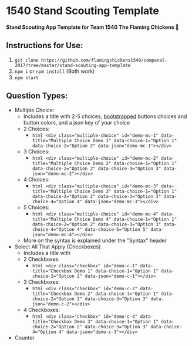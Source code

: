 # 1540 Stand Scouting Template

**Stand Scouting App Template for Team 1540 The Flaming Chickens 🏁**

## Instructions for Use:

1. ```git clone https://github.com/flamingchickens1540/companal-2017/tree/master/stand-scouting-app-template```
2. ```npm i``` or ```npm install``` (Both work)
3. ```npm start```

## Question Types:

* Multiple Choice:
  * Includes a title with 2-5 choices, [bootstrapped](http://getbootstrap.com/) buttons choices and button colors, and a json key of your choice
  * 2 Choices:
    * ```html <div class="multiple-choice" id="demo-mc-1" data-title="Multiple Choice Demo 1" data-choice-1="Option 1" data-choice-2="Option 2" data-json="demo-mc-1"></div>```
  * 3 Choices:
    * ```html <div class="multiple-choice" id="demo-mc-2" data-title="Multiple Choice Demo 2" data-choice-1="Option 1" data-choice-2="Option 2" data-choice-3="Option 3" data-json="demo-mc-2"></div>```
  * 4 Choices:
    * ```html <div class="multiple-choice" id="demo-mc-3" data-title="Multiple Choice Demo 3" data-choice-1="Option 1" data-choice-2="Option 2" data-choice-3="Option 3" data-choice-4="Option 4" data-json="demo-mc-3"></div>```
  * 5 Choices:
    * ```html <div class="multiple-choice" id="demo-mc-4" data-title="Multiple Choice Demo 4" data-choice-1="Option 1" data-choice-2="Option 2" data-choice-3="Option 3" data-choice-4="Option 4" data-choice-5="Option 5" data-json="demo-mc-4"></div>```
  * More on the syntax is explained under the "Syntax" header
* Select All That Apply (Checkboxes)
  * Includes a title with
  * 2 Checkboxes:
    * ```html <div class="checkbox" id="demo-c-1" data-title="Checkbox Demo 1" data-choice-1="Option 1" data-choice-2="Option 2" data-json="demo-c-1"></div>```
  * 3 Checkboxes:
    * ```html <div class="checkbox" id="demo-c-2" data-title="Checkbox Demo 2" data-choice-1="Option 1" data-choice-2="Option 2" data-choice-3="Option 3" data-json="demo-c-2"></div>```
  * 4 Checkboxes:
    * ```html <div class="checkbox" id="demo-c-3" data-title="Checkbox Demo 3" data-choice-1="Option 1" data-choice-2="Option 2" data-choice-3="Option 3" data-choice-4="Option 4" data-json="demo-c-3"></div>```
* Counter
